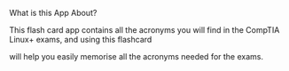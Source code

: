 What is this App About?

This flash card app contains all the acronyms you will find in the CompTIA Linux+ exams, and using this flashcard

will help you easily memorise all the acronyms needed for the exams.